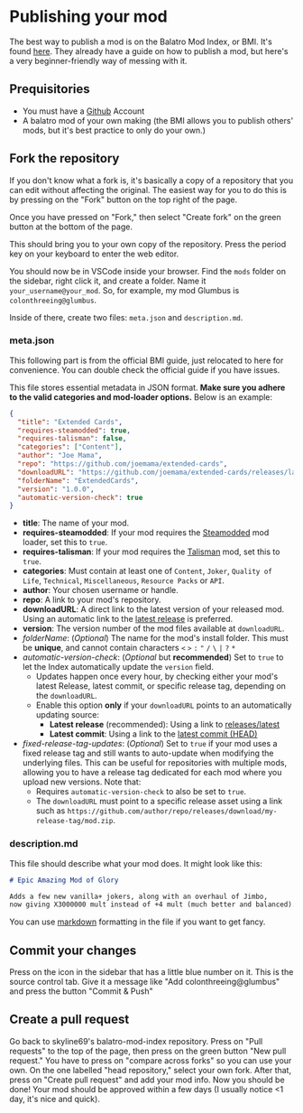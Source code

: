 # Publishing your mod

The best way to publish a mod is on the Balatro Mod Index, or BMI. It's found [here](https://github.com/skyline69/balatro-mod-index). They already have a guide on how to publish a mod, but here's a very beginner-friendly way of messing with it.

## Prequisitories
- You must have a [Github](https://github.com) Account
- A balatro mod of your own making (the BMI allows you to publish others' mods, but it's best practice to only do your own.)

## Fork the repository
If you don't know what a fork is, it's basically a copy of a repository that you can edit without affecting the original. The easiest way for you to do this is by pressing on the "Fork" button on the top right of the page.

Once you have pressed on "Fork," then select "Create fork" on the green button at the bottom of the page.

This should bring you to your own copy of the repository. Press the period key on your keyboard to enter the web editor.

You should now be in VSCode inside your browser. Find the `mods` folder on the sidebar, right click it, and create a folder. Name it `your_username@your_mod`. So, for example, my mod Glumbus is `colonthreeing@glumbus`.

Inside of there, create two files: `meta.json` and `description.md`.

### meta.json

This following part is from the official BMI guide, just relocated to here for convenience. You can double check the official guide if you have issues.

This file stores essential metadata in JSON format. **Make sure you adhere to the valid categories and mod-loader options.** Below is an example:
```json
{
  "title": "Extended Cards",
  "requires-steamodded": true,
  "requires-talisman": false,
  "categories": ["Content"],
  "author": "Joe Mama",
  "repo": "https://github.com/joemama/extended-cards",
  "downloadURL": "https://github.com/joemama/extended-cards/releases/latest/download/extended-cards.zip",
  "folderName": "ExtendedCards",
  "version": "1.0.0",
  "automatic-version-check": true
}

```
- **title**: The name of your mod.
- **requires-steamodded**: If your mod requires the [Steamodded](https://github.com/Steamodded/smods) mod loader, set this to `true`.
- **requires-talisman**: If your mod requires the [Talisman](https://github.com/MathIsFun0/Talisman) mod, set this to `true`.
- **categories**: Must contain at least one of `Content`, `Joker`, `Quality of Life`, `Technical`, `Miscellaneous`, `Resource Packs` or `API`.
- **author**: Your chosen username or handle.
- **repo**: A link to your mod's repository.
- **downloadURL**: A direct link to the latest version of your released mod. Using an automatic link to the [latest release](https://docs.github.com/en/repositories/releasing-projects-on-github/linking-to-releases) is preferred.
- **version**: The version number of the mod files available at `downloadURL`.
- *folderName*: (*Optional*) The name for the mod's install folder. This must be **unique**, and cannot contain characters `<` `>` `:` `"` `/` `\` `|` `?` `*`
- *automatic-version-check*: (*Optional* but **recommended**) Set to `true` to let the Index automatically update the `version` field.
    - Updates happen once every hour, by checking either your mod's latest Release, latest commit, or specific release tag, depending on the `downloadURL`.
    - Enable this option **only** if your `downloadURL` points to an automatically updating source:
        - **Latest release** (recommended): Using a link to [releases/latest](https://docs.github.com/en/repositories/releasing-projects-on-github/linking-to-releases)
        - **Latest commit**: Using a link to the [latest commit (HEAD)](https://docs.github.com/en/repositories/working-with-files/using-files/downloading-source-code-archives#source-code-archive-urls)
- *fixed-release-tag-updates*: (*Optional*) Set to `true` if your mod uses a fixed release tag and still wants to auto-update when modifying the underlying files. This can be useful for repositories with multiple mods, allowing you to have a release tag dedicated for each mod where you upload new versions. Note that:
  - Requires `automatic-version-check` to also be set to `true`.
  - The `downloadURL` must point to a specific release asset using a link such as `https://github.com/author/repo/releases/download/my-release-tag/mod.zip`.

### description.md

This file should describe what your mod does. It might look like this:

```md
# Epic Amazing Mod of Glory

Adds a few new vanilla+ jokers, along with an overhaul of Jimbo,
now giving X3000000 mult instead of +4 mult (much better and balanced).
```

You can use [markdown](https://www.markdownguide.org/basic-syntax/) formatting in the file if you want to get fancy.

## Commit your changes

Press on the icon in the sidebar that has a little blue number on it. This is the source control tab. Give it a message like "Add colonthreeing@glumbus" and press the button "Commit & Push"

## Create a pull request

Go back to skyline69's balatro-mod-index repository. Press on "Pull requests" to the top of the page, then press on the green button "New pull request." You have to press on "compare across forks" so you can use your own. On the one labelled "head repository," select your own fork. After that, press on "Create pull request" and add your mod info. Now you should be done! Your mod should be approved within a few days (I usually notice <1 day, it's nice and quick).
